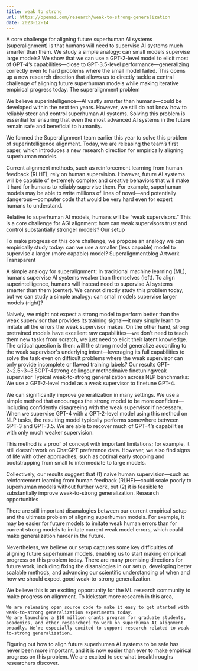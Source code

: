 ```yaml
---
title: weak to strong
url: https://openai.com/research/weak-to-strong-generalization
date: 2023-12-14
---
```

A core challenge for aligning future superhuman AI systems (superalignment) is that humans will need to supervise AI systems much smarter than them. We study a simple analogy: can small models supervise large models? We show that we can use a GPT-2-level model to elicit most of GPT-4’s capabilities—close to GPT-3.5-level performance—generalizing correctly even to hard problems where the small model failed. This opens up a new research direction that allows us to directly tackle a central challenge of aligning future superhuman models while making iterative empirical progress today.
The superalignment problem

We believe superintelligence—AI vastly smarter than humans—could be developed within the next ten years. However, we still do not know how to reliably steer and control superhuman AI systems. Solving this problem is essential for ensuring that even the most advanced AI systems in the future remain safe and beneficial to humanity. 

We formed the Superalignment team earlier this year to solve this problem of superintelligence alignment. Today, we are releasing the team’s first paper, which introduces a new research direction for empirically aligning superhuman models.

Current alignment methods, such as reinforcement learning from human feedback (RLHF), rely on human supervision. However, future AI systems will be capable of extremely complex and creative behaviors that will make it hard for humans to reliably supervise them. For example, superhuman models may be able to write millions of lines of novel—and potentially dangerous—computer code that would be very hard even for expert humans to understand. 

Relative to superhuman AI models, humans will be “weak supervisors.” This is a core challenge for AGI alignment: how can weak supervisors trust and control substantially stronger models?
Our setup

To make progress on this core challenge, we propose an analogy we can empirically study today: can we use a smaller (less capable) model to supervise a larger (more capable) model?
Superalignmentblog Artwork Transparent

A simple analogy for superalignment: In traditional machine learning (ML), humans supervise AI systems weaker than themselves (left). To align superintelligence, humans will instead need to supervise AI systems smarter than them (center). We cannot directly study this problem today, but we can study a simple analogy: can small models supervise larger models (right)?

Naively, we might not expect a strong model to perform better than the weak supervisor that provides its training signal—it may simply learn to imitate all the errors the weak supervisor makes. On the other hand, strong pretrained models have excellent raw capabilities—we don't need to teach them new tasks from scratch, we just need to elicit their latent knowledge. The critical question is then: will the strong model generalize according to the weak supervisor's underlying intent—leveraging its full capabilities to solve the task even on difficult problems where the weak supervisor can only provide incomplete or flawed training labels?
Our results
GPT-2~2.5~3~3.5GPT-4strong ceilingour methodnaive finetuningweak supervisor
Typical weak-to-strong generalization across NLP benchmarks: We use a GPT-2-level model as a weak supervisor to finetune GPT-4.

We can significantly improve generalization in many settings. We use a simple method that encourages the strong model to be more confident—including confidently disagreeing with the weak supervisor if necessary. When we supervise GPT-4 with a GPT-2-level model using this method on NLP tasks, the resulting model typically performs somewhere between GPT-3 and GPT-3.5. We are able to recover much of GPT-4’s capabilities with only much weaker supervision.

This method is a proof of concept with important limitations; for example, it still doesn’t work on ChatGPT preference data. However, we also find signs of life with other approaches, such as optimal early stopping and bootstrapping from small to intermediate to large models.

Collectively, our results suggest that (1) naive human supervision—such as reinforcement learning from human feedback (RLHF)—could scale poorly to superhuman models without further work, but (2) it is feasible to substantially improve weak-to-strong generalization.
Research opportunities

There are still important disanalogies between our current empirical setup and the ultimate problem of aligning superhuman models. For example, it may be easier for future models to imitate weak human errors than for current strong models to imitate current weak model errors, which could make generalization harder in the future. 

Nevertheless, we believe our setup captures some key difficulties of aligning future superhuman models, enabling us to start making empirical progress on this problem today. There are many promising directions for future work, including fixing the disanalogies in our setup, developing better scalable methods, and advancing our scientific understanding of when and how we should expect good weak-to-strong generalization.

We believe this is an exciting opportunity for the ML research community to make progress on alignment. To kickstart more research in this area,

    We are releasing open source code to make it easy to get started with weak-to-strong generalization experiments today.
    We are launching a $10 million grants program for graduate students, academics, and other researchers to work on superhuman AI alignment broadly. We’re especially excited to support research related to weak-to-strong generalization.

Figuring out how to align future superhuman AI systems to be safe has never been more important, and it is now easier than ever to make empirical progress on this problem. We are excited to see what breakthroughs researchers discover.

